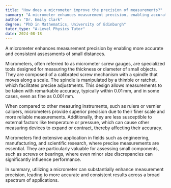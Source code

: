 ```yaml
---
title: "How does a micrometer improve the precision of measurements?"
summary: "A micrometer enhances measurement precision, enabling accurate and consistent readings of small distances, which is crucial for various applications requiring high accuracy."
author: "Dr. Emily Clark"
degree: "PhD in Mathematics, University of Edinburgh"
tutor_type: "A-Level Physics Tutor"
date: 2024-08-18
---
```


A micrometer enhances measurement precision by enabling more accurate and consistent assessments of small distances.

Micrometers, often referred to as micrometer screw gauges, are specialized tools designed for measuring the thickness or diameter of small objects. They are composed of a calibrated screw mechanism with a spindle that moves along a scale. The spindle is manipulated by a thimble or ratchet, which facilitates precise adjustments. This design allows measurements to be taken with remarkable accuracy, typically within $0.01 \, \text{mm}$, and in some cases, even as fine as $0.001 \, \text{mm}$.

When compared to other measuring instruments, such as rulers or vernier calipers, micrometers provide superior precision due to their finer scale and more reliable measurements. Additionally, they are less susceptible to external factors like temperature or pressure, which can cause other measuring devices to expand or contract, thereby affecting their accuracy.

Micrometers find extensive application in fields such as engineering, manufacturing, and scientific research, where precise measurements are essential. They are particularly valuable for assessing small components, such as screws or bearings, where even minor size discrepancies can significantly influence performance.

In summary, utilizing a micrometer can substantially enhance measurement precision, leading to more accurate and consistent results across a broad spectrum of applications.
    